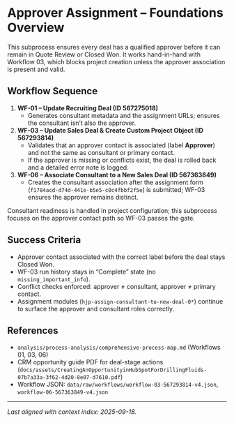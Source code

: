 # Approver Assignment – Foundations Overview

This subprocess ensures every deal has a qualified approver before it can remain in Quote Review or Closed Won. It works hand-in-hand with Workflow 03, which blocks project creation unless the approver association is present and valid.

## Workflow Sequence
1. **WF-01 – Update Recruiting Deal (ID 567275018)**
   - Generates consultant metadata and the assignment URLs; ensures the consultant isn’t also the approver.
2. **WF-03 – Update Sales Deal & Create Custom Project Object (ID 567293814)**
   - Validates that an approver contact is associated (label **Approver**) and not the same as consultant or primary contact.
   - If the approver is missing or conflicts exist, the deal is rolled back and a detailed error note is logged.
3. **WF-06 – Associate Consultant to a New Sales Deal (ID 567363849)**
   - Creates the consultant association after the assignment form (`f1784acd-d74d-441e-b5e5-c0c4fbbf2f5e`) is submitted; WF-03 ensures the approver remains distinct.

Consultant readiness is handled in project configuration; this subprocess focuses on the approver contact path so WF-03 passes the gate.

## Success Criteria
- Approver contact associated with the correct label before the deal stays Closed Won.
- WF-03 run history stays in “Complete” state (no `missing_important_info`).
- Conflict checks enforced: approver ≠ consultant, approver ≠ primary contact.
- Assignment modules (`hjp-assign-consultant-to-new-deal-0*`) continue to surface the approver and consultant roles correctly.

## References
- `analysis/process-analysis/comprehensive-process-map.md` (Workflows 01, 03, 06)
- CRM opportunity guide PDF for deal-stage actions (`docs/assets/CreatingAnOpportunityinHubSpotForDrillingFluids-07b7a33a-3f62-4d20-8e07-d7610.pdf`)
- Workflow JSON: `data/raw/workflows/workflow-03-567293814-v4.json`, `workflow-06-567363849-v4.json`

---
_Last aligned with context index: 2025-09-18._
